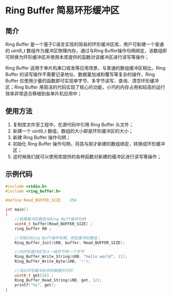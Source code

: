 # Ring Buffer 简易环形缓冲区

## 简介
Ring Buffer 是一个基于C语言实现的简易的环形缓冲区库，用户可新建一个普通的 uint8_t 数组作为缓冲区物理内存，通过与Ring Buffer操作句柄绑定，该数组即可转换为环形缓冲区并使用本库提供的函数对该缓冲区进行读写等操作；

Ring Buffer 适用于单片机串口收发等应用场景，与普通的数组缓冲区相比，Ring Buffer 的读写操作不需要记录地址、数据量加减和覆写等复杂的操作，Ring Buffer 仅使用少量的函数即可实现单字节、多字节读写、查询、清空环形缓冲区；Ring Buffer 用简洁的代码实现了核心的功能，小巧的内存占用和较高的运行效率非常适合移植到各单片机应用中；

## 使用方法
1. 复制库文件至工程中，在源代码中引用 Ring Buffer 头文件；
2. 新建一个 uint8_t 数组，数组的大小即是环形缓冲区的大小；
3. 新建 Ring Buffer 操作句柄；
4. 初始化 Ring Buffer 操作句柄，将其与刚才新建的数组绑定，转换成环形缓冲区；
5. 这时候我们就可以使用库提供的各种函数对新建的缓冲区进行读写等操作；

## 示例代码
```c
#include <stdio.h>
#include <ring_buffer.h>

#define Read_BUFFER_SIZE	256

int main()
{
    //新建缓冲区数组与Ring Buff操作句柄
    uint8_t buffer[Read_BUFFER_SIZE] ;
    ring_buffer RB ;

    //初始化Ring Buff操作句柄，绑定缓冲区数组；
    Ring_Buffer_Init(&RB, buffer, Read_BUFFER_SIZE);

    //向环形缓冲区写入一段字节和一个字节
    Ring_Buffer_Write_String(&RB, "hello world", 11);
    Ring_Buffer_Write_Byte(&RB, '!');

    //读出环形缓冲区中的数据并打印
    uint8_t get[16] ;
    Ring_Buffer_Read_String(&RB, get, 12);
    printf("%s", get);
}
```